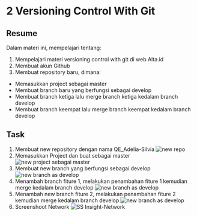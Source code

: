 # 2 Versioning Control With Git

## Resume
Dalam materi ini, mempelajari tentang:
1. Mempelajari materi versioning control with git di web Alta.id
2. Membuat akun Github
3. Membuat repository baru, dimana:
- Memasukkan project sebagai master
- Membuat branch baru yang berfungsi sebagai develop
- Membuat branch ketiga lalu merge branch ketiga kedalam branch develop
- Membuat branch keempat lalu merge branch keempat kedalam branch develop

## Task
1. Membuat new repository dengan nama QE_Adelia-Silvia
![new repo](https://user-images.githubusercontent.com/99981322/155107875-5cd07084-437b-43d8-8262-d49bc4d9ae13.png)
2. Memasukkan Project dan buat sebagai master
![new project sebagai master](https://user-images.githubusercontent.com/99981322/155108042-355cf59e-5266-4f83-a9de-fe1f68f5ce29.png)
3. Membuat new branch yang berfungsi sebagai develop
![new branch as develop](https://user-images.githubusercontent.com/99981322/155108430-01f04baf-f139-4e75-9bd1-18e59fbb988a.png)
4. Menambah branch fiture 1, melakukan penambahan fiture 1 kemudian merge kedalam branch develop
![new branch as develop](https://user-images.githubusercontent.com/99981322/155109805-dfa6c196-3efe-41c8-9c20-eba2b40bb674.png)
5. Menambah new branch fiture 2, melakukan penambahan fiture 2 kemudian merge kedalam branch develop
![new branch as develop](https://user-images.githubusercontent.com/99981322/155110089-a787272e-0c31-4e67-9995-daf4ce45d91f.png)
6. Screenshoot Network
![SS Insight-Network](https://user-images.githubusercontent.com/99981322/155110307-8f6bc5f3-fae2-4456-8ae6-a650d7d1206a.png)
